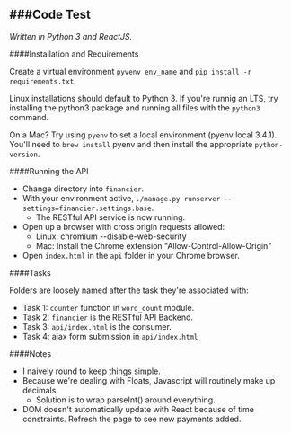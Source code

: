 ###Code Test
---
*Written in Python 3 and ReactJS.*

####Installation and Requirements

Create a virtual environment `pyvenv env_name` and `pip install -r requirements.txt`.

Linux installations should default to Python 3.  If you're runnig an LTS, try installing the python3 package and running all files with the `python3` command.

On a Mac?  Try using `pyenv` to set a local environment (pyenv local 3.4.1).  You'll need to `brew install` pyenv and then install the appropriate `python-version`.

####Running the API

* Change directory into `financier`.
* With your environment active, `./manage.py runserver --settings=financier.settings.base`.
	* The RESTful API service is now running.
* Open up a browser with cross origin requests allowed:
	* Linux: chromium --disable-web-security
	* Mac: Install the Chrome extension "Allow-Control-Allow-Origin"
* Open `index.html` in the `api` folder in your Chrome browser.

####Tasks

Folders are loosely named after the task they're associated with:

* Task 1: `counter` function in `word_count` module.
* Task 2: `financier` is the RESTful API Backend.
* Task 3: `api/index.html` is the consumer.
* Task 4: ajax form submission in `api/index.html` 

####Notes

* I naively round to keep things simple.
* Because we're dealing with Floats, Javascript will routinely make up decimals.
	* Solution is to wrap parseInt() around everything.
* DOM doesn't automatically update with React because of time constraints.  Refresh the page to see new payments added.
